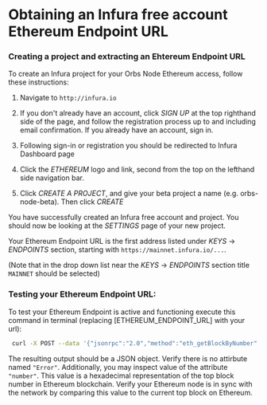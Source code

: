 # Obtaining an Infura free account Ethereum Endpoint URL

### Creating a project and extracting an Ehtereum Endpoint URL 
To create an Infura project for your Orbs Node Ethereum access, follow these instructions:

1. Navigate to `http://infura.io`

1. If you don't already have an account, click _SIGN UP_ at the top righthand side of the page, and follow the registration process up to and including email confirmation. 
If you already have an account, sign in.

1. Following sign-in or registration you should be redirected to Infura Dashboard page

1. Click the _ETHEREUM_ logo and link, second from the top on the lefthand side navigation bar.

1. Click _CREATE A PROJECT_, and give your beta project a name (e.g. orbs-node-beta). Then click _CREATE_

You have successfully created an Infura free account and project. You should now be looking at the _SETTINGS_ page of your new project.

Your Ethereum Endpoint URL is the first address listed under _KEYS_ -> _ENDPOINTS_ section, starting with `https://mainnet.infura.io/...`.

(Note that in the drop down list near the _KEYS_ -> _ENDPOINTS_ section title `MAINNET` should be selected)


### Testing your Ethereum Endpoint URL:

To test your Ethereum Endpoint is active and functioning execute this command in terminal (replacing [ETHEREUM_ENDPOINT_URL] with your url):
```bash
 curl -X POST --data '{"jsonrpc":"2.0","method":"eth_getBlockByNumber","params":["latest", false],"id":1}' [ETHEREUM_ENDPOINT_URL]
```
The resulting output should be a JSON object. Verify there is no attirbute named `"Error"`. Additionally, you may inspect value of the attribute `"number"`. This value is a hexadecimal representation of the top block number in Ethereum blockchain. Verify your Ethereum node is in sync with the network by comparing this value to the current top block on Ethereum.
